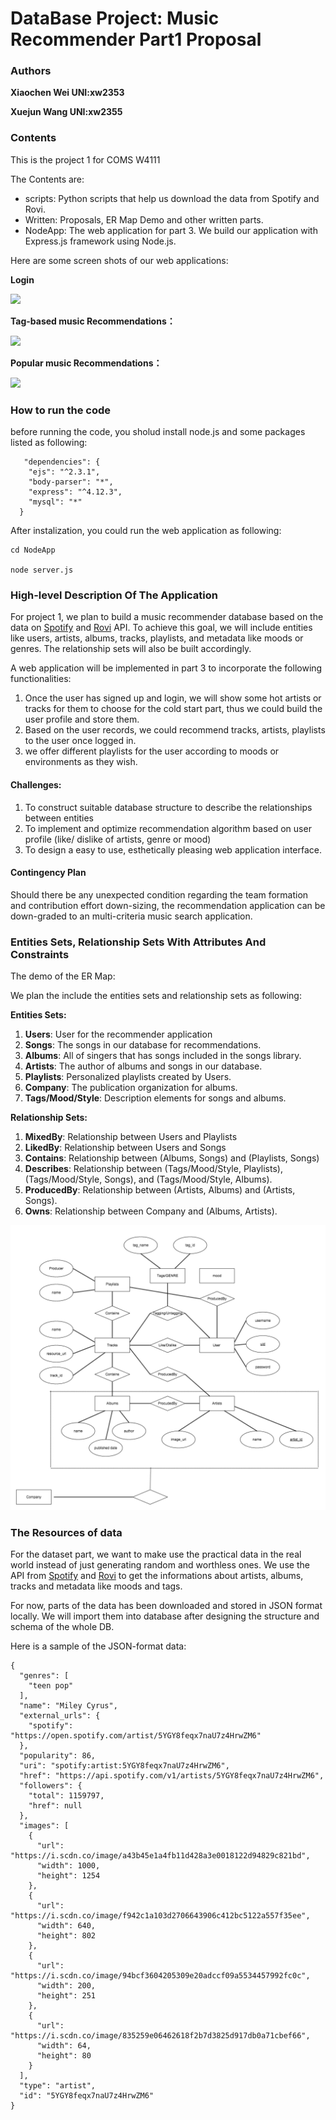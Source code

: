 # DataBase Project: Music Recommender Part1 Proposal


### Authors

**Xiaochen Wei UNI:xw2353**

**Xuejun Wang UNI:xw2355**

### Contents

This is the project 1 for COMS W4111

The Contents are:

* scripts: Python scripts that help us download the data from Spotify and Rovi.
* Written: Proposals, ER Map Demo and other written parts.
* NodeApp: The web application for part 3. We build our application with Express.js framework using Node.js.

Here are some screen shots of our web applications:

**Login**

![](http://weixc1234.qiniudn.com/db-project-screenshot3.png)

**Tag-based music Recommendations：**

![](http://weixc1234.qiniudn.com/db-project-screenshot1.png)

**Popular music Recommendations：**

![](http://weixc1234.qiniudn.com/db-project-screenshot2.png)



### How to run the code

before running the code, you sholud install node.js and some packages listed as following:

```
   "dependencies": {
    "ejs": "^2.3.1",
    "body-parser": "*",
    "express": "^4.12.3",
    "mysql": "*"
  }
```
After instalization, you could run the web application as following:

```
cd NodeApp

node server.js

```


### High-level Description Of The Application

For project 1, we plan to build a music recommender database based on the data on [Spotify](https://developer.spotify.com/web-api/) and [Rovi](http://developer.rovicorp.com/docs) API. To achieve this goal, we will include entities like users, artists, albums, tracks, playlists, and metadata like moods or genres. The relationship sets will also be built accordingly. 

A web application will be implemented in part 3 to incorporate the following functionalities:
1. Once the user has signed up and login, we will show some hot artists or tracks for them to choose for the cold start part, thus we could build the user profile and store them. 
2. Based on the user records, we could recommend tracks, artists, playlists to the user once logged in.
3. we offer different playlists for the user according to moods or environments  as they wish.

#### Challenges:
1. To construct suitable database structure to describe the relationships between entities
2. To implement and optimize recommendation algorithm based on user profile (like/ dislike of artists, genre or mood)
3. To design a easy to use, esthetically pleasing web application interface.

#### Contingency Plan
Should there be any unexpected condition regarding the team formation and contribution effort down-sizing, the recommendation application can be down-graded to an multi-criteria music search application.

### Entities Sets, Relationship Sets With Attributes And Constraints

The demo of the ER Map:

We plan the include the entities sets and relationship sets as following:

**Entities Sets:**

1. **Users**: User for the recommender application
2. **Songs**: The songs in our database for recommendations.
3. **Albums**: All of singers that has songs included in the songs library.
4. **Artists**: The author of albums and songs in our database.
5. **Playlists**: Personalized playlists created by Users.
6. **Company**: The publication organization for albums.
7. **Tags/Mood/Style**: Description elements for songs and albums. 

**Relationship Sets:**

1. **MixedBy**: Relationship between Users and Playlists
2. **LikedBy**: Relationship between Users and Songs
3. **Contains**: Relationship between (Albums, Songs) and (Playlists, Songs)
4. **Describes**: Relationship between (Tags/Mood/Style, Playlists), (Tags/Mood/Style, Songs), and (Tags/Mood/Style, Albums).
5. **ProducedBy**: Relationship between (Artists, Albums) and (Artists, Songs).
6. **Owns**: Relationship between Company and (Albums, Artists).

![enter image description here](ER.png)

### The Resources of data

For the dataset part, we want to make use the practical data in the real world instead of just generating random and worthless ones. We use the API from [Spotify](https://developer.spotify.com/web-api/) and [Rovi](http://developer.rovicorp.com/docs) to get the informations about artists, albums, tracks and metadata like moods and tags.

For now, parts of the data has been downloaded and stored in JSON format locally. We will import them into database after designing the structure and schema of the whole DB.


Here is a sample of the JSON-format data:

```
{
  "genres": [
    "teen pop"
  ],
  "name": "Miley Cyrus",
  "external_urls": {
    "spotify": "https://open.spotify.com/artist/5YGY8feqx7naU7z4HrwZM6"
  },
  "popularity": 86,
  "uri": "spotify:artist:5YGY8feqx7naU7z4HrwZM6",
  "href": "https://api.spotify.com/v1/artists/5YGY8feqx7naU7z4HrwZM6",
  "followers": {
    "total": 1159797,
    "href": null
  },
  "images": [
    {
      "url": "https://i.scdn.co/image/a43b45e1a4fb11d428a3e0018122d94829c821bd",
      "width": 1000,
      "height": 1254
    },
    {
      "url": "https://i.scdn.co/image/f942c1a103d2706643906c412bc5122a557f35ee",
      "width": 640,
      "height": 802
    },
    {
      "url": "https://i.scdn.co/image/94bcf3604205309e20adccf09a5534457992fc0c",
      "width": 200,
      "height": 251
    },
    {
      "url": "https://i.scdn.co/image/835259e06462618f2b7d3825d917db0a71cbef66",
      "width": 64,
      "height": 80
    }
  ],
  "type": "artist",
  "id": "5YGY8feqx7naU7z4HrwZM6"
}
```



